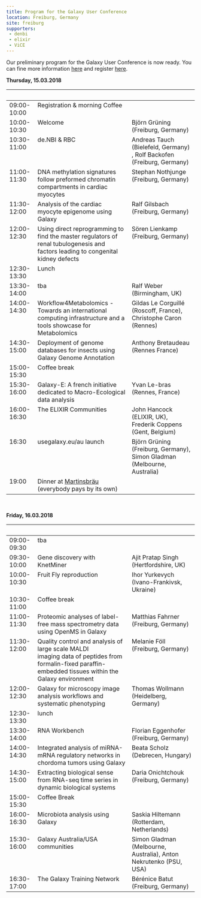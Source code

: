 ```yaml
---
title: Program for the Galaxy User Conference
location: Freiburg, Germany
site: freiburg
supporters:
 - denbi
 - elixir
 - ViCE
---
```


Our preliminary program for the Galaxy User Conference is now ready.
You can fine more information [here](http://bit.ly/2BWpolM) and register [here](https://docs.google.com/forms/d/e/1FAIpQLSfqKqyPwW-s6m64ObleUSv4B8RbGxCRIddBY1cpt3Za7af6XQ/viewform).

**Thursday, 15.03.2018**

<table>
  <thead>
    <tr>
      <th width="15%">&nbsp;</th>
      <th width="50%">&nbsp;</th>
      <th width="35%">&nbsp;</th>
    </tr>
  </thead>
  <tbody>
    <tr>
      <td valign="top">09:00-10:00</td>
      <td valign="top">Registration &amp; morning Coffee</td>
      <td valign="top">&nbsp;</td>
    </tr>
    <tr>
      <td valign="top">10:00-10:30</td>
      <td valign="top">Welcome</td>
      <td valign="top">Björn Grüning (Freiburg, Germany)</td>
    </tr>
    <tr>
      <td valign="top">10:30-11:00</td>
      <td valign="top">de.NBI &amp; RBC</td>
      <td valign="top">Andreas Tauch (Bielefeld, Germany) , Rolf Backofen (Freiburg, Germany)</td>
    </tr>
    <tr>
      <td valign="top">11:00-11:30</td>
       <td valign="top">DNA methylation signatures follow preformed chromatin compartments in cardiac myocytes</td>
       <td valign="top">Stephan Nothjunge (Freiburg, Germany)</td>
    </tr>
    <tr>
      <td valign="top">11:30-12:00</td>
       <td valign="top">Analysis of the cardiac myocyte epigenome using Galaxy</td>
       <td valign="top">Ralf Gilsbach (Freiburg, Germany)</td>
    </tr>
    <tr>
      <td valign="top">12:00-12:30</td>
       <td valign="top">Using direct reprogramming to find the master regulators of renal tubulogenesis and factors leading to congenital kidney defects</td>
       <td valign="top">Sören Lienkamp (Freiburg, Germany)</td>
    </tr>
    <tr>
      <td valign="top">12:30-13:30</td>
       <td valign="top">Lunch</td>
       <td valign="top">&nbsp;</td>
    </tr>
    <tr>
      <td valign="top">13:30-14:00</td>
       <td valign="top">tba</td>
       <td valign="top">Ralf Weber (Birmingham, UK)</td>
    </tr>
    <tr>
      <td valign="top">14:00-14:30</td>
       <td valign="top">Workflow4Metabolomics - Towards an international computing infrastructure and a tools showcase for Metabolomics</td>
       <td valign="top">Gildas Le Corguillé (Roscoff, France), Christophe Caron (Rennes)</td>
    </tr>
    <tr>
      <td valign="top">14:30-15:00</td>
       <td valign="top">Deployment of genome databases for insects using Galaxy Genome Annotation</td>
       <td valign="top">Anthony Bretaudeau (Rennes France)</td>
    </tr>
    <tr>
      <td valign="top">15:00-15:30</td>
       <td valign="top">Coffee break</td>
       <td valign="top">&nbsp;</td>
    </tr>
    <tr>
      <td valign="top">15:30-16:00</td>
       <td valign="top">Galaxy-E: A french initiative dedicated to Macro-Ecological data analysis</td>
       <td valign="top">Yvan Le-bras (Rennes, France)</td>
    </tr>
    <tr>
      <td valign="top">16:00-16:30</td>
      <td valign="top">The ELIXIR Communities</td>
      <td valign="top">John Hancock (ELIXIR, UK), Frederik Coppens (Gent, Belgium)</td>
    </tr>
    <tr>
      <td valign="top">16:30</td>
       <td valign="top">usegalaxy.eu/au launch</td>
       <td valign="top">Björn Grüning (Freiburg, Germany), Simon Gladman (Melbourne, Australia)</td>
    </tr>
    <tr>
      <td valign="top">19:00</td>
       <td valign="top">Dinner at <a href="http://www.martinsbräu-freiburg.de/">Martinsbräu</a> (everybody pays by its own)</td>
       <td valign="top">&nbsp;</td>
    </tr>
  </tbody>
</table>

<br>

**Friday, 16.03.2018**

<table>
  <thead>
  <tr>
    <th width="15%">&nbsp;</th>
    <th width="50%">&nbsp;</th>
    <th width="35%">&nbsp;</th>
  </tr>
  </thead>
  <tbody>
    <tr>
      <td valign="top">09:00-09:30</td>
      <td valign="top">tba</td>
      <td valign="top">&nbsp;</td>
    </tr>
    <tr>
      <td valign="top">09:30-10:00</td>
      <td valign="top">Gene discovery with KnetMiner</td>
      <td valign="top">Ajit Pratap Singh (Hertfordshire, UK)</td>
    </tr>
    <tr>
      <td valign="top">10:00-10:30</td>
      <td valign="top">Fruit Fly reproduction</td>
      <td valign="top">Ihor Yurkevych (Ivano-Frankivsk, Ukraine)</td>
    </tr>
    <tr>
      <td valign="top">10:30-11:00</td>
      <td valign="top">Coffee break</td>
      <td valign="top">&nbsp;</td>
    </tr>
    <tr>
      <td valign="top">11:00-11:30</td>
      <td valign="top">Proteomic analyses of label-free mass spectrometry data using OpenMS in Galaxy</td>
      <td valign="top">Matthias Fahrner (Freiburg, Germany)</td>
    </tr>
    <tr>
      <td valign="top">11:30-12:00</td>
      <td valign="top">Quality control and analysis of large scale MALDI<br> imaging data of peptides from formalin-fixed paraffin-embedded tissues within the Galaxy environment</td>
      <td valign="top">Melanie Föll (Freiburg, Germany)</td>
    </tr>
    <tr>
      <td valign="top">12:00-12:30</td>
      <td valign="top">Galaxy for microscopy image analysis workflows and systematic phenotyping</td>
      <td valign="top">Thomas Wollmann (Heidelberg, Germany)</td>
    </tr>
    <tr>
      <td valign="top">12:30-13:30</td>
      <td valign="top">lunch</td>
      <td valign="top">&nbsp;</td>
    </tr>
    <tr>
      <td valign="top">13:30-14:00</td>
      <td valign="top">RNA Workbench</td>
      <td valign="top">Florian Eggenhofer (Freiburg, Germany)</td>
    </tr>
    <tr>
      <td valign="top">14:00-14:30</td>
      <td valign="top">Integrated analysis of miRNA-mRNA regulatory networks in chordoma tumors using Galaxy</td>
      <td valign="top">Beata Scholz (Debrecen, Hungary)</td>
    </tr>
    <tr>
      <td valign="top">14:30-15:00</td>
      <td valign="top">Extracting biological sense from RNA-seq time series in dynamic biological systems</td>
      <td valign="top">Daria Onichtchouk (Freiburg, Germany)</td>
    </tr>
    <tr>
      <td valign="top">15:00-15:30</td>
      <td valign="top">Coffee Break</td>
      <td valign="top">&nbsp;</td>
    </tr>
    <tr>
      <td valign="top">16:00-16:30</td>
       <td valign="top">Microbiota analysis using Galaxy</td>
       <td valign="top">Saskia Hiltemann (Rotterdam, Netherlands)</td>
    </tr>
    <tr>
      <td valign="top">15:30-16:00</td>
      <td valign="top">Galaxy Australia/USA communities</td>
      <td valign="top">Simon Gladman (Melbourne, Australia), Anton Nekrutenko (PSU, USA)</td>
    </tr>
    <tr>
      <td valign="top">16:30-17:00</td>
      <td valign="top">The Galaxy Training Network</td>
      <td valign="top">Bérénice Batut (Freiburg, Germany)</td>
    </tr>
  </tbody>
  </table>
